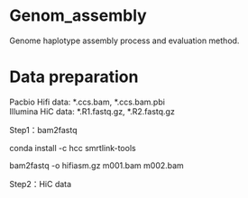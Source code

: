 # Genom_assembly
Genome haplotype assembly process and evaluation method.

# Data preparation
Pacbio Hifi data: *.ccs.bam, *.ccs.bam.pbi \
Illumina HiC data: *.R1.fastq.gz, *.R2.fastq.gz

Step1：bam2fastq

conda install -c hcc smrtlink-tools

bam2fastq -o hifiasm.gz m001.bam m002.bam

Step2：HiC data
